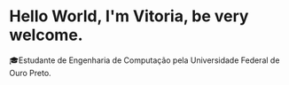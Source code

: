 # Hello World, I'm Vitoria, be very welcome.
🎓Estudante de Engenharia de Computação pela Universidade Federal de Ouro Preto.
<!---
vitoriasmiranda/vitoriasmiranda is a ✨ special ✨ repository because its `README.md` (this file) appears on your GitHub profile.
You can click the Preview link to take a look at your changes.
--->
